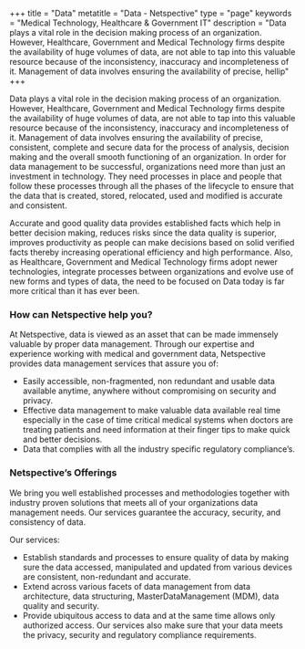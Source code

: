 +++
title =  "Data"
metatitle = "Data - Netspective"
type = "page"
keywords = "Medical Technology, Healthcare & Government IT"
description = "Data plays a vital role in the decision making process of an organization. However, Healthcare, Government and Medical Technology firms despite the availability of huge volumes of data, are not able to tap into this valuable resource because of the inconsistency, inaccuracy and incompleteness of it. Management of data involves ensuring the availability of precise, hellip"
+++

Data plays a vital role in the decision making process of an organization. However, Healthcare, Government and Medical Technology firms despite the availability of huge volumes of data, are not able to tap into this valuable resource because of the inconsistency, inaccuracy and incompleteness of it. Management of data involves ensuring the availability of precise, consistent, complete and secure data for the process of analysis, decision making and the overall smooth functioning of an organization. In order for data management to be successful, organizations need more than just an investment in technology. They need processes in place and people that follow these processes through all the phases of the lifecycle to ensure that the data that is created, stored, relocated, used and modified is accurate and consistent.

Accurate and good quality data provides established facts which help in better decision making, reduces risks since the data quality is superior, improves productivity as people can make decisions based on solid verified facts thereby increasing operational efficiency and high performance. Also, as Healthcare, Government and Medical Technology firms adopt newer technologies, integrate processes between organizations and evolve use of new forms and types of data, the need to be focused on Data today is far more critical than it has ever been.

### How can Netspective help you?

At Netspective, data is viewed as an asset that can be made immensely valuable by proper data management. Through our expertise and experience working with medical and government data, Netspective provides data management services that assure you of:

* Easily accessible, non-fragmented, non redundant and usable data available anytime, anywhere without compromising on security and privacy.
* Effective data management to make valuable data available real time especially in the case of time critical medical systems when doctors are treating patients and need information at their finger tips to make quick and better decisions.
* Data that complies with all the industry specific regulatory compliance’s.

### Netspective’s Offerings

We bring you well established processes and methodologies together with industry proven solutions that meets all of your organizations data management needs. Our services guarantee the accuracy, security, and consistency of data.

Our services:

* Establish standards and processes to ensure quality of data by making sure the data accessed, manipulated and updated from various devices are consistent, non-redundant and accurate.
* Extend across various facets of data management from data architecture, data structuring, MasterDataManagement (MDM), data quality and security.
* Provide ubiquitous access to data and at the same time allows only authorized access. Our services also make sure that your data meets the privacy, security and regulatory compliance requirements.